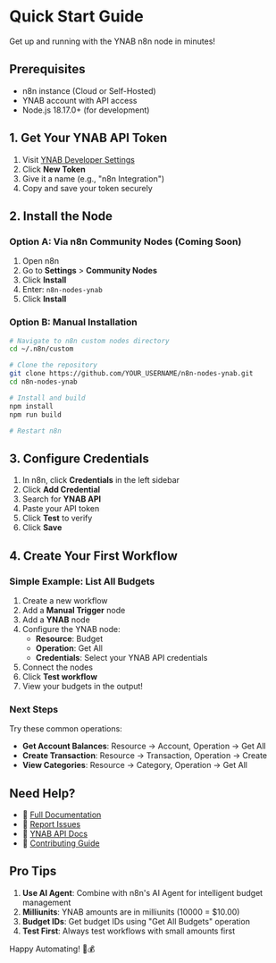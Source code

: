 # Quick Start Guide

Get up and running with the YNAB n8n node in minutes!

## Prerequisites

- n8n instance (Cloud or Self-Hosted)
- YNAB account with API access
- Node.js 18.17.0+ (for development)

## 1. Get Your YNAB API Token

1. Visit [YNAB Developer Settings](https://app.ynab.com/settings/developer)
2. Click **New Token**
3. Give it a name (e.g., "n8n Integration")
4. Copy and save your token securely

## 2. Install the Node

### Option A: Via n8n Community Nodes (Coming Soon)

1. Open n8n
2. Go to **Settings** > **Community Nodes**
3. Click **Install**
4. Enter: `n8n-nodes-ynab`
5. Click **Install**

### Option B: Manual Installation

```bash
# Navigate to n8n custom nodes directory
cd ~/.n8n/custom

# Clone the repository
git clone https://github.com/YOUR_USERNAME/n8n-nodes-ynab.git
cd n8n-nodes-ynab

# Install and build
npm install
npm run build

# Restart n8n
```

## 3. Configure Credentials

1. In n8n, click **Credentials** in the left sidebar
2. Click **Add Credential**
3. Search for **YNAB API**
4. Paste your API token
5. Click **Test** to verify
6. Click **Save**

## 4. Create Your First Workflow

### Simple Example: List All Budgets

1. Create a new workflow
2. Add a **Manual Trigger** node
3. Add a **YNAB** node
4. Configure the YNAB node:
   - **Resource**: Budget
   - **Operation**: Get All
   - **Credentials**: Select your YNAB API credentials
5. Connect the nodes
6. Click **Test workflow**
7. View your budgets in the output!

### Next Steps

Try these common operations:

- **Get Account Balances**: Resource → Account, Operation → Get All
- **Create Transaction**: Resource → Transaction, Operation → Create
- **View Categories**: Resource → Category, Operation → Get All

## Need Help?

- 📖 [Full Documentation](README.md)
- 🐛 [Report Issues](https://github.com/YOUR_USERNAME/n8n-nodes-ynab/issues)
- 💬 [YNAB API Docs](https://api.ynab.com)
- 🤝 [Contributing Guide](CONTRIBUTING.md)

## Pro Tips

1. **Use AI Agent**: Combine with n8n's AI Agent for intelligent budget management
2. **Milliunits**: YNAB amounts are in milliunits (10000 = $10.00)
3. **Budget IDs**: Get budget IDs using "Get All Budgets" operation
4. **Test First**: Always test workflows with small amounts first

Happy Automating! 🌳💰
